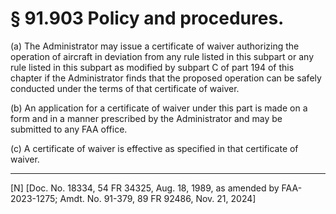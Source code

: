 # § 91.903   Policy and procedures.

(a) The Administrator may issue a certificate of waiver authorizing the operation of aircraft in deviation from any rule listed in this subpart or any rule listed in this subpart as modified by subpart C of part 194 of this chapter if the Administrator finds that the proposed operation can be safely conducted under the terms of that certificate of waiver.


(b) An application for a certificate of waiver under this part is made on a form and in a manner prescribed by the Administrator and may be submitted to any FAA office. 


(c) A certificate of waiver is effective as specified in that certificate of waiver.



---

[N] [Doc. No. 18334, 54 FR 34325, Aug. 18, 1989, as amended by FAA-2023-1275; Amdt. No. 91-379, 89 FR 92486, Nov. 21, 2024]




